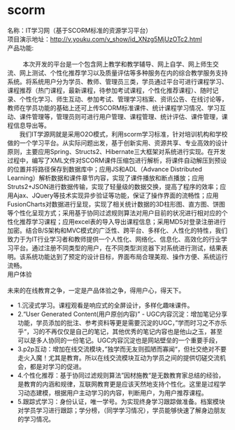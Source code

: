 # scorm
名称：IT学习网（基于SCORM标准的资源学习平台）<br/>
项目演示地址：<a href="http://v.youku.com/v_show/id_XNzg5MjUzOTc2.html">http://v.youku.com/v_show/id_XNzg5MjUzOTc2.html</a><br/>
产品功能:<br/>                                                      
&nbsp;&nbsp;&nbsp;&nbsp;&nbsp;&nbsp;&nbsp;&nbsp;
本次开发的平台是一个包含网上教学和教学辅导、网上自学、网上师生交流、网上测试、个性化推荐学习以及质量评估等多种服务在内的综合教学服务支持系统。将系统用户分为学员、教师、管理员三类，学员通过平台可进行课程学习、课程推荐（热门课程，最新课程，待参加考试课程，个性化推荐课程）、随时记录、个性化学习、师生互动、参加考试、管理学习档案、资讯公告、在线讨论等，教师在学员功能的基础上还可上传SCORM标准课件、统计课程学习情况、学习互动、课件管理等，管理员则可进行用户管理、课程管理、统计评估、课件管理，课程信息导出等。<br/>
&nbsp;&nbsp;&nbsp;&nbsp;&nbsp;&nbsp;
我们IT学源网就是采用O2O模式，利用scorm学习标准，针对培训机构和学校做的一个学习平台。从实际问题出发，基于创新实用、资源共享、专业高效的设计原则，主要应用Spring、Structs2、Hibernate三大框架对系统进行实现。在开发过程中，编写了XML文件对SCORM课件压缩包进行解析，将课件自动解压到预设的位置并将路径保存到数据库中；应用JS和ADL（Advance Distributed Learning）解析数据和课件章节内容，实现了课件播放和断点播放；应用Struts2+JSON进行数据传输，实现了轻量级的数据交换，提高了程序的效率；应用Ajax、JQuery等技术实现异步验证等功能，保证了操作界面的流畅性；应用FusionCharts对数据进行呈现，实现了相关统计数据的3D柱形图、直方图、饼图等个性化呈现方式；采用基于协同过滤规则算法对用户目前的状况进行相对应的个性化推荐学习课程；应用excel表的导入导出课程信息；采用MD5对登录注册进行加密。结合B/S架构和MVC模式的广泛性、跨平台、多样化、人性化的特性，我们致力于为IT行业学习者和教师提供一个人性化、网络化、信息化、高效化的行业学习平台。通过注册不同类型的用户，在不同类型浏览器下对系统进行测试，结果表明。该系统功能达到了预定的设计目标，界面布局合理美观、操作方便、系统运行流畅。<br/>
用户体验<br/>                                     
未来的在线教育之争，一定是产品体验之争，得用户心，得天下。<br/>
- 1.沉浸式学习。课程观看是响应式的全屏设计，多样化趣味课件。
- 2.“User Generated Content(用户原创内容)” - UGC内容沉淀：增加笔记分享功能，学员添加的批注、参考资料等更是需要沉淀的UGC，”学而时习之不亦乐乎“，习的不再仅仅是自己的笔记，其他优秀的笔记内容也是他山之玉，甚至可以是多人协同的一份笔记。UGC内容沉淀也是网站壁垒的一个重要手段， 
- 3.p2p互动：增加在线交流模块，”独学而无友则孤陋而寡闻“，但社交绝对不要走火入魔！尤其是教育。所以在线交流模块互动为学员之间的提供切磋交流机会，都是对学习的促进。
- 4.个性化推荐：基于协同过滤规则算法”因材施教“是无数教育家总结的经验，是教育的内涵和规律，互联网教育更是应该天然地支持个性化。这里是过程学习动态建模，根据用户主动学习的内容，判断用户，为用户推荐课程。
- 5.跟踪式学习：身份认证，唯一学号。为实现终身学习跟踪做准备。档案模块对学员学习进行跟踪；学分榜，（同学学习情况），学员能够快速了解身边朋友的学习情况。
